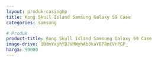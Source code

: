 ```yaml
---
layout: produk-casinghp
title: Kong Skull Island Samsung Galaxy S9 Case
categories: samsung

# Produk
product-title: Kong Skull Island Samsung Galaxy S9 Case
image-drive: 1BdmYxjhYBJVMWyhAbJkaYBPBnCVrPGP_
harga: 90000
---
```

